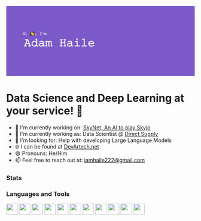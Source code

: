 ![Github Banner](https://github.com/DevArtech/devartech/blob/main/GithubBanner.png?raw=true)
# Data Science and Deep Learning at your service! 🤖

 - 🔭 I'm currently working on: [SkyNet, An AI to play Skyjo](https://github.com/DevArtech/skynet)  
 - 💼 I'm currently working as: Data Scientist @ [Direct Supply](https://www.directsupply.com/)   
 - 🧐 I'm looking for: Help with developing Large Language Models   
 - 🌐 I can be found at [DevArtech.net](https://devartech.net)
 - 😄 Pronouns: He/Him   
 - 📫 Feel free to reach out at: iamhaile222@gmail.com

### Stats
<!--START_SECTION:waka-->
<!--END_SECTION:waka-->

### Languages and Tools
<div style="display: flex; gap: 0.25rem;">
<img height="30" width="30" src="https://cdn.simpleicons.org/python/black/white"/>
<img height="30" width="30" src="https://cdn.simpleicons.org/tensorflow/black/white"/>
<img height="30" width="30" src="https://cdn.simpleicons.org/postgres/black/white"/>
<img height="30" width="30" src="https://cdn.simpleicons.org/amazonaws/black/white"/>
<img height="30" width="30" src="https://cdn.simpleicons.org/javascript/black/white"/>
<img height="30" width="30" src="https://cdn.simpleicons.org/react/black/white"/>
<img height="30" width="30" src="https://cdn.simpleicons.org/csharp/black/white"/>
<img height="30" width="30" src="https://cdn.simpleicons.org/cplusplus/black/white"/>
<img height="30" width="30" src="https://cdn.simpleicons.org/microsoftexcel/black/white"/>
<img height="30" width="30" src="https://cdn.simpleicons.org/unrealengine/black/white"/>
<img height="30" width="30" src="https://cdn.simpleicons.org/unity/black/white"/>
</div>
